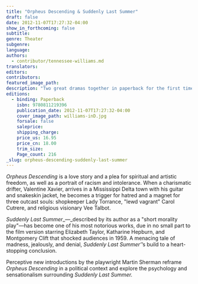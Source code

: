 ```yaml
---
title: "Orpheus Descending & Suddenly Last Summer"
draft: false
date: 2012-11-07T17:27:32-04:00
show_in_forthcoming: false
subtitle:
genre: Theater
subgenre:
language:
authors:
  - contributor/tennessee-williams.md
translators:
editors:
contributors:
featured_image_path:
description: "Two great dramas together in paperback for the first time "
editions:
  - binding: Paperback
    isbn: 9780811219396
    publication_date: 2012-11-07T17:27:32-04:00
    cover_image_path: williams-inD.jpg
    forsale: false
    saleprice:
    shipping_charge:
    price_us: 16.95
    price_cn: 18.00
    trim_size:
    Page_count: 216
_slug: orpheus-descending-suddenly-last-summer
---
```


_Orpheus Descending_ is a love story and a plea for spiritual and artistic freedom, as well as a portrait of racism and intolerance. When a charismatic drifter, Valentine Xavier, arrives in a Mississippi Delta town with his guitar and snakeskin jacket, he becomes a trigger for hatred and a magnet for three outcast souls: shopkeeper Lady Torrance, "lewd vagrant" Carol Cutrere, and religious visionary Vee Talbot.

_Suddenly Last Summer__—_described by its author as a "short morality play"—has become one of his most notorious works, due in no small part to the film version starring Elizabeth Taylor, Katharine Hepburn, and Montgomery Clift that shocked audiences in 1959. A menacing tale of madness, jealously, and denial, _Suddenly Last Summer’_’s build to a heart-stopping conclusion.

Perceptive new introductions by the playwright Martin Sherman reframe _Orpheus Descending_ in a political context and explore the psychology and sensationalism surrounding _Suddenly Last Summer._

